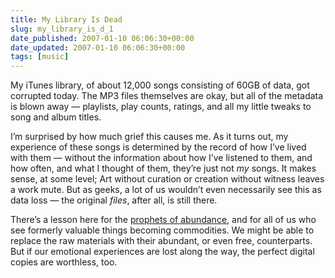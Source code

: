 ```yaml
---
title: My Library Is Dead
slug: my_library_is_d_1
date_published: 2007-01-10 06:06:30+00:00
date_updated: 2007-01-10 06:06:30+00:00
tags: [music]
---
```

My iTunes library, of about 12,000 songs consisting of 60GB of data, got corrupted today. The MP3 files themselves are okay, but all of the metadata is blown away — playlists, play counts, ratings, and all my little tweaks to song and album titles.

I’m surprised by how much grief this causes me. As it turns out, my experience of these songs is determined by the record of how I’ve lived with them — without the information about how I’ve listened to them, and how often, and what I thought of them, they’re just not *my* songs. It makes sense, at some level; Art without curation or creation without witness leaves a work mute. But as geeks, a lot of us wouldn’t even necessarily see this as data loss — the original *files*, after all, is still there.

There’s a lesson here for the [prophets of abundance](http://www.longtail.com/the_long_tail/), and for all of us who see formerly valuable things becoming commodities. We might be able to replace the raw materials with their abundant, or even free, counterparts. But if our emotional experiences are lost along the way, the perfect digital copies are worthless, too.
